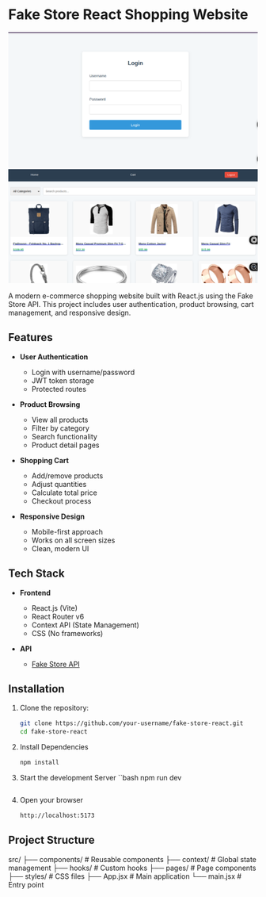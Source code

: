 # Fake Store React Shopping Website

![Project Screenshot](./src//assets/shop1.png) 
![Project Screenshot](./src//assets/shot2.png) <!-- Add your screenshot later -->

A modern e-commerce shopping website built with React.js using the Fake Store API. This project includes user authentication, product browsing, cart management, and responsive design.

## Features

- **User Authentication**
  - Login with username/password
  - JWT token storage
  - Protected routes

- **Product Browsing**
  - View all products
  - Filter by category
  - Search functionality
  - Product detail pages

- **Shopping Cart**
  - Add/remove products
  - Adjust quantities
  - Calculate total price
  - Checkout process

- **Responsive Design**
  - Mobile-first approach
  - Works on all screen sizes
  - Clean, modern UI

## Tech Stack

- **Frontend**
  - React.js (Vite)
  - React Router v6
  - Context API (State Management)
  - CSS (No frameworks)

- **API**
  - [Fake Store API](https://fakestoreapi.com)

## Installation

1. Clone the repository:
   ```bash
   git clone https://github.com/your-username/fake-store-react.git
   cd fake-store-react

   ```

2. Install Dependencies
   ```bash
   npm install

   ```

3. Start the development Server
   ``bash
   npm run dev

   ```

4. Open your browser
   ```bash
   http://localhost:5173

   ```

## Project Structure

src/
├── components/       # Reusable components
├── context/          # Global state management
├── hooks/            # Custom hooks
├── pages/            # Page components
├── styles/           # CSS files
├── App.jsx           # Main application
└── main.jsx          # Entry point

